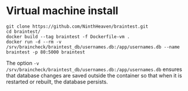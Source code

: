 # Virtual machine install



```
git clone https://github.com/NinthHeaven/braintest.git
cd braintest/
docker build --tag braintest -f Dockerfile-vm .
docker run -d --rm -v /srv/braincheck/braintest_db/usernames.db:/app/usernames.db --name braintest -p 80:5000 braintest
```

The option `-v /srv/braincheck/braintest_db/usernames.db:/app/usernames.db` ensures that database changes are saved outside the container so that when it is restarted or rebuilt, the database persists.
